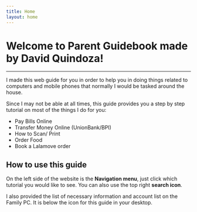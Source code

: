 ```yaml
---
title: Home
layout: home
---
```


# Welcome to Parent Guidebook made by David Quindoza!

 ---

I made this web guide for you in order to help you in doing things related to computers and mobile phones that normally I would be tasked around the house.

Since I may not be able at all times, this guide provides you a step by step tutorial on most of the things I do for you:


- Pay Bills Online
- Transfer Money Online (UnionBank/BPI)
- How to Scan/ Print
- Order Food
- Book a Lalamove order

## How to use this guide

On the left side of the website is the **Navigation menu**, just click which tutorial you would like to see. You can also use the top right **search icon**. 

I also provided the list of necessary information and account list on the Family PC. It is below the icon for this guide in your desktop.